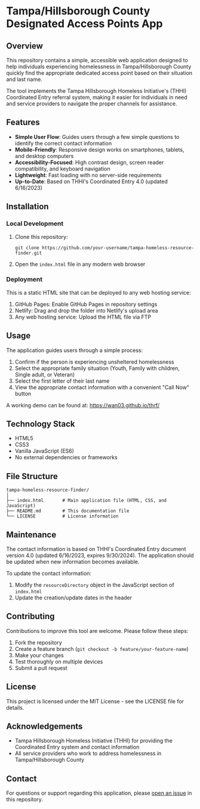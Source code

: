 # Tampa/Hillsborough County Designated Access Points App
## Overview
This repository contains a simple, accessible web application designed to help individuals experiencing homelessness in Tampa/Hillsborough County quickly find the appropriate dedicated access point based on their situation and last name.

The tool implements the Tampa Hillsborough Homeless Initiative's (THHI) Coordinated Entry referral system, making it easier for individuals in need and service providers to navigate the proper channels for assistance.

## Features
- **Simple User Flow**: Guides users through a few simple questions to identify the correct contact information
- **Mobile-Friendly**: Responsive design works on smartphones, tablets, and desktop computers
- **Accessibility-Focused**: High contrast design, screen reader compatibility, and keyboard navigation
- **Lightweight**: Fast loading with no server-side requirements
- **Up-to-Date**: Based on THHI's Coordinated Entry 4.0 (updated 6/16/2023)

## Installation

### Local Development
1. Clone this repository:
   ```
   git clone https://github.com/your-username/tampa-homeless-resource-finder.git
   ```
2. Open the `index.html` file in any modern web browser

### Deployment
This is a static HTML site that can be deployed to any web hosting service:

1. GitHub Pages: Enable GitHub Pages in repository settings
2. Netlify: Drag and drop the folder into Netlify's upload area
3. Any web hosting service: Upload the HTML file via FTP

## Usage
The application guides users through a simple process:

1. Confirm if the person is experiencing unsheltered homelessness
2. Select the appropriate family situation (Youth, Family with children, Single adult, or Veteran)
3. Select the first letter of their last name
4. View the appropriate contact information with a convenient "Call Now" button

A working demo can be found at: https://wan03.github.io/thrf/

## Technology Stack
- HTML5
- CSS3
- Vanilla JavaScript (ES6)
- No external dependencies or frameworks

## File Structure
```
tampa-homeless-resource-finder/
│
├── index.html       # Main application file (HTML, CSS, and JavaScript)
├── README.md        # This documentation file
└── LICENSE          # License information
```

## Maintenance
The contact information is based on THHI's Coordinated Entry document version 4.0 (updated 6/16/2023, expires 9/30/2024). The application should be updated when new information becomes available.

To update the contact information:
1. Modify the `resourceDirectory` object in the JavaScript section of `index.html`
2. Update the creation/update dates in the header

## Contributing
Contributions to improve this tool are welcome. Please follow these steps:

1. Fork the repository
2. Create a feature branch (`git checkout -b feature/your-feature-name`)
3. Make your changes
4. Test thoroughly on multiple devices
5. Submit a pull request

## License
This project is licensed under the MIT License - see the LICENSE file for details.

## Acknowledgements
- Tampa Hillsborough Homeless Initiative (THHI) for providing the Coordinated Entry system and contact information
- All service providers who work to address homelessness in Tampa/Hillsborough County

## Contact
For questions or support regarding this application, please [open an issue](https://github.com/your-username/tampa-homeless-resource-finder/issues) in this repository.
